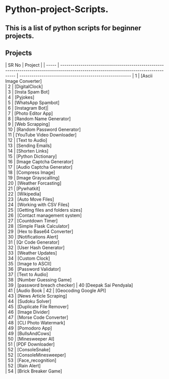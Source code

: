 ﻿# Python-project-Scripts.

## This is a list of python scripts for beginner projects.

## Projects

| SR No | Project                                                                                                                                                                                  |
| ----- | -------------------------------------------------------------------------------------------------------------------------------------- | ------------------------------------------------------- 
| 1     | [Ascii Image Converter]                
| 2     | [DigitalClock]            
| 3     | [Insta Spam Bot]                 
| 4     | [Pyjokes]                  
| 5     | [WhatsApp Spambot]                
| 6     | [Instagram Bot]|                 
| 7     | [Photo Editor App]                  
| 8     | [Random Name Generator]             
| 9     | [Web Scrapping]                  
| 10    | [Random Password Generator]        
| 11    | [YouTube Video Downloader]         
| 12    | [Text to Audio]        
| 13    | [Sending Emails]        
| 14    | [Shorten Links]        
| 15    | [Python Dictionary]               
| 16    | [Image Captcha Generator]                  
| 17    | [Audio Captcha Generator]                 
| 18    | [Compress Image]                          
| 19    | [Image Grayscalling]                      
| 20    | [Weather Forcasting]                                             
| 21    | [Pywhatkit]                         
| 22    | [Wikipedia]      
| 23    | [Auto Move Files]                                           
| 24    | [Working with CSV Files]                                            
| 25    | [Getting files and folders sizes]                                       
| 26    | [Contact management system]                                                
| 27    | [Countdown Timer]                                         
| 28    | [Simple Flask Calculator]                                           
| 29    | [Hex to Base64 Converter]                                                
| 30    | [Notifications Alert]                                                                           
| 31    | [Qr Code Generator]                                     
| 32    | [User Hash Generator]                                         
| 33    | [Weather Updates]        
| 34    | [Custom Clock]       
| 35    | [Image to ASCII]                  
| 36    | [Password Validator]   
| 37    | [Text to Audio]        
| 38    | [Number Guessing Game]      
| 39  | [password breach checker]
| 40     [Deepak Sai Pendyala]                                            
| 41    | [Audio Book
| 42    | [Geocoding Google API]                                      
| 43    | [News Article Scraping]                                                 
| 44    | [Sudoku Solver]                                                           
| 45    | [Duplicate File Remover]                                                        
| 46    |  [Image Divider]                                                                
| 47    |  [Morse Code Converter]                                                                 
| 48    | [CLI Photo Watermark]                                                     
| 49    | [Pomodoro App]                                                      
| 49    | [BullsAndCows]                                                                                  
| 50    | [Minesweeper AI]                                                                                
| 51    | [PDF Downloader]                                              
| 52    | [ConsoleSnake]                                                
| 52    | [ConsoleMinesweeper]                                                                  
| 53    | [Face_recognition]                                                                        
| 52    | [Rain Alert]                                                                    
| 54    | [Brick Breaker Game]                                                                          

